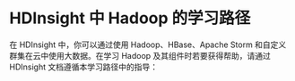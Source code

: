 <properties
	pageTitle="HDInsight 中 Hadoop 的学习路径 | Azure"
	description="通过文档和资源遵循本学习路径，以了解如何在 HDInsight 中使用 Hadoop 及其组件。"
	services="hdinsight"
	documentationCenter=""
	authors="nitinme"
	manager="paulettm"
	editor="cgronlun"/>

<tags 
	ms.service="hdinsight" 
	ms.date="07/11/2015"
	wacn.date="10/03/2015" />


# HDInsight 中 Hadoop 的学习路径
在 HDInsight 中，你可以通过使用 Hadoop、HBase、Apache Storm 和自定义群集在云中使用大数据。在学习 Hadoop 及其组件时若要获得帮助，请通过 HDInsight 文档遵循本学习路径中的指导：

<object type="image/svg+xml" data="https://sidneyhcontent.blob.core.chinacloudapi.cn/documentation/HDI.Content.Flow.svg" width="100%" height="100%"> </object>

<!---HONumber=71-->